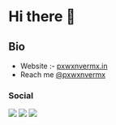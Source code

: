 # Hi there 👋

## Bio

- Website :- [pxwxnvermx.in](http://pxwxnvermx.in/)
- Reach me [@pxwxnvermx](https://twitter.com/pxwxnvermx)

### Social 
[![](https://img.shields.io/badge/LinkedIn-0077B5?style=for-the-badge&logo=linkedin&logoColor=white)](https://linkedin.in/in/pxwxnvermx) [![](https://img.shields.io/badge/GitHub-100000?style=for-the-badge&logo=github&logoColor=white)](https://github.com/pxwxnvermx) [![](https://img.shields.io/badge/GitLab-330F63?style=for-the-badge&logo=gitlab&logoColor=white)](https://gitlab.com/pawanverma1337)
